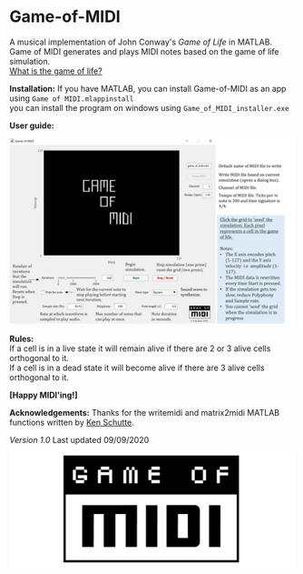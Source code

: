 # Game-of-MIDI
A musical implementation of John Conway's *Game of Life* in MATLAB.<br>
Game of MIDI generates and plays MIDI notes based on the game of life simulation.<br>
[What is the game of life?](https://www.youtube.com/watch?v=R9Plq-D1gEk)

**Installation:**
If you have MATLAB, you can install Game-of-MIDI as an app using 
`Game of MIDI.mlappinstall` <br>
you can install the program on windows using 
`Game_of_MIDI_installer.exe`

**User guide:**

<img src="https://github.com/Kzra/Game-of-MIDI/blob/master/user_guide.png" alt="User guide" width="850"/>

**Rules:** 
<br>
If a cell is in a live state it will remain alive if there are 2 or 3 alive cells orthogonal to it.<br>
If a cell is in a dead state it will become alive if there are 3 alive cells orthogonal to it. 
<br>


**[Happy MIDI'ing!]**

**Acknowledgements:**
Thanks for the writemidi and matrix2midi MATLAB functions written by [Ken Schutte](https://kenschutte.com/midi#Writing%20MIDI).

*Version 1.0* Last updated 09/09/2020

<img src="https://github.com/Kzra/Game-of-MIDI/blob/master/Game_of_midi.png" alt="Game_of_MIDI" width="650"/>
